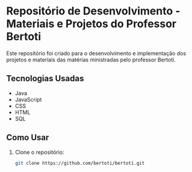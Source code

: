 # Repositório de Desenvolvimento - Materiais e Projetos do Professor Bertoti

Este repositório foi criado para o desenvolvimento e implementação dos projetos e materiais das matérias ministradas pelo professor Bertoti.

## Tecnologias Usadas

- Java
- JavaScript
- CSS
- HTML
- SQL

## Como Usar

1. Clone o repositório:
   ```bash
   git clone https://github.com/bertoti/bertoti.git
